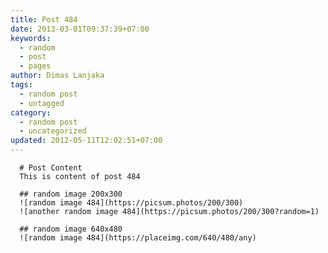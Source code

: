 ```yaml
---
title: Post 484
date: 2013-03-01T09:37:39+07:00
keywords:
  - random
  - post
  - pages
author: Dimas Lanjaka
tags:
  - random post
  - untagged
category:
  - random post
  - uncategorized
updated: 2012-05-11T12:02:51+07:00
---
```


      # Post Content
      This is content of post 484

      ## random image 200x300
      ![random image 484](https://picsum.photos/200/300)
      ![another random image 484](https://picsum.photos/200/300?random=1)

      ## random image 640x480
      ![random image 484](https://placeimg.com/640/480/any)
      